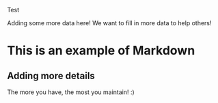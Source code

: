 Test

Adding some more data here! We want to fill in more data to help others!

# This is an example of Markdown
## Adding more details
The more you have, the most you maintain! :)

